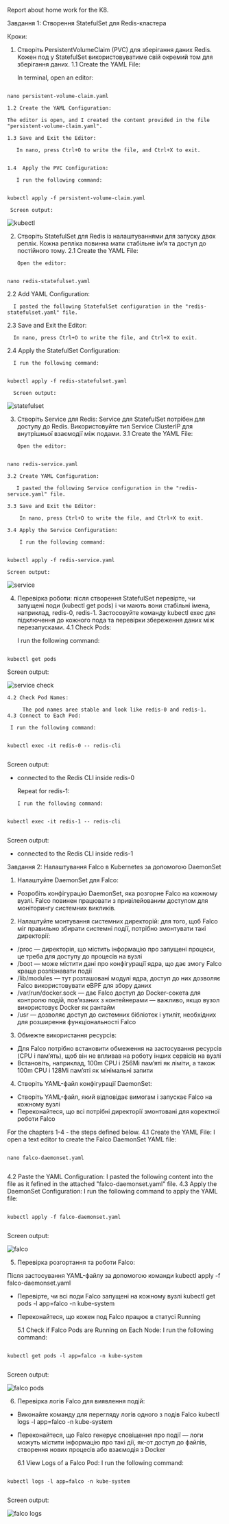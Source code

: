 Report about home work for the K8.

Завдання 1: Створення StatefulSet для Redis-кластера

Кроки:

1. Створіть PersistentVolumeClaim (PVC) для зберігання даних Redis. Кожен под у StatefulSet використовуватиме свій окремий том для зберігання даних.
    1.1 Create the YAML File:

    In terminal, open an editor:

```

nano persistent-volume-claim.yaml

```
    1.2 Create the YAML Configuration:

    The editor is open, and I created the content provided in the file "persistent-volume-claim.yaml".
    
    1.3 Save and Exit the Editor:

       In nano, press Ctrl+O to write the file, and Ctrl+X to exit.
    

    1.4  Apply the PVC Configuration:

       I run the following command:
```

kubectl apply -f persistent-volume-claim.yaml

```
     Screen output:

![kubectl](images/01_k8_home_work_kubectl.jpg)


2. Створіть StatefulSet для Redis із налаштуваннями для запуску двох реплік. Кожна репліка повинна мати стабільне ім’я та доступ до постійного тому.
  2.1 Create the YAML File:

       Open the editor:
```

nano redis-statefulset.yaml

```
  2.2 Add YAML Configuration:

      I pasted the following StatefulSet configuration in the "redis-statefulset.yaml" file.

  2.3 Save and Exit the Editor:

      In nano, press Ctrl+O to write the file, and Ctrl+X to exit.
  2.4 Apply the StatefulSet Configuration:

      I run the following command:
```

kubectl apply -f redis-statefulset.yaml

```
      Screen output:
![statefulset](images/02_k8_home_work_statefulset.jpg)


3. Створіть Service для Redis: Service для StatefulSet потрібен для доступу до Redis. Використовуйте тип Service ClusterIP для внутрішньої взаємодії між подами.
   3.1 Create the YAML File:

       Open the editor:
```

nano redis-service.yaml

```
    
    3.2 Create YAML Configuration:

       I pasted the following Service configuration in the "redis-service.yaml" file.

    3.3 Save and Exit the Editor:

        In nano, press Ctrl+O to write the file, and Ctrl+X to exit.

    3.4 Apply the Service Configuration:

        I run the following command:
```

kubectl apply -f redis-service.yaml

```
    Screen output:
    
![service](images/03_k8_home_work_service.jpg)

4. Перевірка роботи: після створення StatefulSet перевірте, чи запущені поди (kubectl get pods) і чи мають вони стабільні імена, наприклад, redis-0, redis-1. Застосовуйте команду kubectl exec для підключення до кожного пода та перевірки збереження даних між перезапусками.
   4.1 Check Pods:

    I run the following command:
```

kubectl get pods

```

Screen output:
    
![service check](images/04_k8_home_work_service_check.jpg)

    4.2 Check Pod Names:

         The pod names aree stable and look like redis-0 and redis-1.
    4.3 Connect to Each Pod:

     I run the following command:
```

kubectl exec -it redis-0 -- redis-cli


```
Screen output:
    
- connected to the Redis CLI inside redis-0

     Repeat for redis-1:
    
      I run the following command:
```

kubectl exec -it redis-1 -- redis-cli


```
Screen output:
    
- connected to the Redis CLI inside redis-1


 Завдання 2: Налаштування Falco в Kubernetes за допомогою DaemonSet

1. Налаштуйте DaemonSet для Falco:
  * Розробіть конфігурацію DaemonSet, яка розгорне Falco на кожному вузлі. Falco повинен працювати з привілейованим доступом для моніторингу системних викликів.
2. Налаштуйте монтування системних директорій: для того, щоб Falco міг правильно збирати системні події, потрібно змонтувати такі директорії:
  * /proc — директорія, що містить інформацію про запущені процеси, це треба для доступу до процесів на вузлі
  * /boot — може містити дані про конфігурації ядра, що дає змогу Falco краще розпізнавати події
  * /lib/modules — тут розташовані модулі ядра, доступ до них дозволяє Falco використовувати eBPF для збору даних
  * /var/run/docker.sock — дає Falco доступ до Docker-сокета для контролю подій, пов’язаних з контейнерами — важливо, якщо вузол використовує Docker як рантайм
  * /usr — дозволяє доступ до системних бібліотек і утиліт, необхідних для розширення функціональності Falco
3. Обмежте використання ресурсів:
  * Для Falco потрібно встановити обмеження на застосування ресурсів (CPU і пам’ять), щоб він не впливав на роботу інших сервісів на вузлі
  * Встановіть, наприклад, 100m CPU і 256Mi пам’яті як ліміти, а також 100m CPU і 128Mi пам’яті як мінімальні запити
4. Створіть YAML-файл конфігурації DaemonSet:
  * Створіть YAML-файл, який відповідає вимогам і запускає Falco на кожному вузлі
  * Переконайтеся, що всі потрібні директорії змонтовані для коректної роботи Falco

For the chapters 1-4 - the steps defined below.
    4.1 Create the YAML File: I open a text editor to create the Falco DaemonSet YAML file:

```

nano falco-daemonset.yaml


```
   4.2 Paste the YAML Configuration: I pasted the following content into the file as it fefined in the attached "falco-daemonset.yaml" file.
   4.3 Apply the DaemonSet Configuration: I run the following command to apply the YAML file:

```

kubectl apply -f falco-daemonset.yaml


```
Screen output:
    
![falco](images/05_k8_home_work_falco.jpg)

5. Перевірка розгортання та роботи Falco:

Після застосування YAML-файлу за допомогою команди kubectl apply -f falco-daemonset.yaml

  * Перевірте, чи всі поди Falco запущені на кожному вузлі kubectl get pods -l app=falco -n kube-system
  * Переконайтеся, що кожен под Falco працює в статусі Running

    5.1 Check if Falco Pods are Running on Each Node: I run the following command:

```

kubectl get pods -l app=falco -n kube-system


```

Screen output:
    
![falco pods](images/06_k8_home_work_falco_pods.jpg)


6.  Перевірка логів Falco для виявлення подій:

  * Виконайте команду для перегляду логів одного з подів Falco kubectl logs -l app=falco -n kube-system
  * Переконайтеся, що Falco генерує сповіщення про події — логи можуть містити інформацію про такі дії, як-от доступ до файлів, створення нових процесів або взаємодія з Docker
    
    6.1 View Logs of a Falco Pod: I run the following command:

```

kubectl logs -l app=falco -n kube-system


```

Screen output:
    
![falco logs](images/08_k8_home_work_falco_log.jpg)

